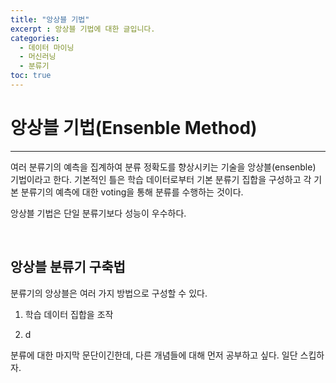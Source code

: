 ```yaml
---
title: "앙상블 기법"
excerpt : 앙상블 기법에 대한 글입니다.
categories:
  - 데이터 마이닝
  - 머신러닝
  - 분류기
toc: true
---
```


# 앙상블 기법(Ensenble Method)
---

여러 분류기의 예측을 집계하여 분류 정확도를 향상시키는 기술을 앙상블(ensenble) 기법이라고 한다.
기본적인 틀은 학습 데이터로부터 기본 분류기 집합을 구성하고 각 기본 분류기의 예측에 대한 voting을 통해 분류를 수행하는 것이다.

앙상블 기법은 단일 분류기보다 성능이 우수하다. 

<br/>

## 앙상블 분류기 구축법

분류기의 앙상블은 여러 가지 방법으로 구성할 수 있다.

1. 학습 데이터 집합을 조작
   
2. d


분류에 대한 마지막 문단이긴한데, 다른 개념들에 대해 먼저 공부하고 싶다. 일단 스킵하자.